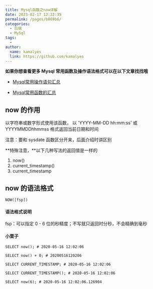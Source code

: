 ```yaml
---
title: Mysql函数之now详解
date: 2023-02-17 12:22:35
permalink: /pages/b869b6/
categories:
  - 后端
  - MySql
tags:
  - 
author: 
  name: kamalyes
  link: https://github.com/kamalyes
---
```

**如果你想查看更多 Mysql 常用函数及操作语法格式可以在以下文章找找哦**

- [Mysql常用操作语句汇总](./59.Mysql常用操作语句汇总.md)

- [Mysql常用函数的汇总](./01.Mysql常用函数汇总.md)

now 的作用
-------

以字符串或数字形式使用该函数， 以 'YYYY-MM-DD hh:mm:ss' 或 YYYYMMDDhhmmss 格式返回当前日期和时间

注意：要和 sysdate 函数区分开来，后面介绍时讲区别

**特殊注意，**以下几种写法的返回值是一样的

1.  now()
2.  current_timestamp()
3.  current_timestamp

now 的语法格式
---------

```
NOW([fsp])
```

#### 语法格式说明

fsp：可以指定 0 - 6 位的秒精度；不写就只返回时分秒，不会精确到毫秒

#### 小栗子

```
SELECT now(); # 2020-05-16 12:02:06

SELECT now() + 0; # 20200516120206

SELECT CURRENT_TIMESTAMP; # 2020-05-16 12:02:06

SELECT CURRENT_TIMESTAMP(); # 2020-05-16 12:02:06

SELECT now(6); # 2020-05-16 12:02:06.126904
```
